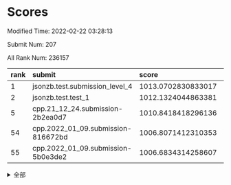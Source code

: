 # Scores

Modified Time: 2022-02-22 03:28:13

Submit Num: 207

All Rank Num: 236157

| rank |               submit               |       score        |       sigma        | pk_num |
| :--- | :--------------------------------- | :----------------- | :----------------- | :----- |
| 1    | jsonzb.test.submission_level_4     | 1013.0702830833017 | 0.8168748922791086 | 4565   |
| 2    | jsonzb.test.test_1                 | 1012.1324044863381 | 0.80492251976878   | 4563   |
| 5    | cpp.21_12_24.submission-2b2ea0d7   | 1010.8418418296136 | 0.7726291981629468 | 4563   |
| 54   | cpp.2022_01_09.submission-816672bd | 1006.8071412310353 | 0.7222528464067921 | 4559   |
| 55   | cpp.2022_01_09.submission-5b0e3de2 | 1006.6834314258607 | 0.723582397919978  | 4561   |


<details>
<summary>全部</summary>

| rank |                 submit                 |       score        |       sigma        | pk_num |
| :--- | :------------------------------------- | :----------------- | :----------------- | :----- |
| 1    | jsonzb.test.submission_level_4         | 1013.0702830833017 | 0.8168748922791086 | 4565   |
| 2    | jsonzb.test.test_1                     | 1012.1324044863381 | 0.80492251976878   | 4563   |
| 3    | gobigger.level_3.submission_level_3_21 | 1011.1996992541633 | 0.7605898429526763 | 4562   |
| 4    | gobigger.level_3.submission_level_3_19 | 1011.0564592365066 | 0.7748517691956315 | 4566   |
| 5    | cpp.21_12_24.submission-2b2ea0d7       | 1010.8418418296136 | 0.7726291981629468 | 4563   |
| 6    | gobigger.level_3.submission_level_3_27 | 1010.6397422807823 | 0.7631306383158256 | 4562   |
| 7    | gobigger.level_3.submission_level_3_8  | 1010.6030959720171 | 0.7513978180397888 | 4564   |
| 8    | gobigger.level_3.submission_level_3_32 | 1010.5587945421141 | 0.7618368070753161 | 4564   |
| 9    | gobigger.level_3.submission_level_3_16 | 1010.5468782352141 | 0.7593362125833975 | 4562   |
| 10   | gobigger.level_3.submission_level_3_34 | 1010.5351582673202 | 0.7833063060921357 | 4561   |
| 11   | gobigger.level_3.submission_level_3_6  | 1010.4446751542547 | 0.7592967823666855 | 4564   |
| 12   | gobigger.level_3.submission_level_3_11 | 1010.4188803708812 | 0.7616988182950553 | 4569   |
| 13   | gobigger.level_3.submission_level_3_30 | 1010.408962306383  | 0.7780629581855183 | 4570   |
| 14   | gobigger.level_3.submission_level_3_48 | 1010.3421047747635 | 0.7485607153677274 | 4564   |
| 15   | gobigger.level_3.submission_level_3_0  | 1010.2356999132023 | 0.7523875412591455 | 4566   |
| 16   | gobigger.level_3.submission_level_3_28 | 1010.2344449627802 | 0.7672548665677096 | 4564   |
| 17   | gobigger.level_3.submission_level_3_29 | 1010.2326914375656 | 0.7729966784465653 | 4567   |
| 18   | gobigger.level_3.submission_level_3_44 | 1010.2028550624412 | 0.7601962109096562 | 4564   |
| 19   | gobigger.level_3.submission_level_3_39 | 1010.164829142928  | 0.7518904104801286 | 4568   |
| 20   | gobigger.level_3.submission_level_3_33 | 1010.148420567852  | 0.7711918383143725 | 4565   |
| 21   | gobigger.level_3.submission_level_3_9  | 1010.1417303025073 | 0.7582558138691635 | 4570   |
| 22   | gobigger.level_3.submission_level_3_17 | 1010.0934709489158 | 0.7605277180746839 | 4567   |
| 23   | gobigger.level_3.submission_level_3_23 | 1009.9865091756546 | 0.7711016624126753 | 4566   |
| 24   | gobigger.level_3.submission_level_3_47 | 1009.963758368542  | 0.7401131201369354 | 4566   |
| 25   | gobigger.level_3.submission_level_3_35 | 1009.9440909385806 | 0.755841057837083  | 4565   |
| 26   | gobigger.level_3.submission_level_3_22 | 1009.869777541638  | 0.7818547759913862 | 4563   |
| 27   | gobigger.level_3.submission_level_3_15 | 1009.8420806864395 | 0.7548669019789418 | 4561   |
| 28   | gobigger.level_3.submission_level_3_49 | 1009.8378234837458 | 0.7654021720458457 | 4565   |
| 29   | gobigger.level_3.submission_level_3_36 | 1009.8011220211838 | 0.7804402641657968 | 4565   |
| 30   | gobigger.level_3.submission_level_3_7  | 1009.7770867951591 | 0.7666568891655695 | 4564   |
| 31   | gobigger.level_3.submission_level_3_4  | 1009.7333859024143 | 0.7536105590099095 | 4563   |
| 32   | gobigger.level_3.submission_level_3_45 | 1009.718077114495  | 0.7452202450189291 | 4564   |
| 33   | gobigger.level_3.submission_level_3_20 | 1009.6741788165832 | 0.7364585497605628 | 4565   |
| 34   | gobigger.level_3.submission_level_3_18 | 1009.6352614030507 | 0.76615467016952   | 4564   |
| 35   | gobigger.level_3.submission_level_3_1  | 1009.6206551873195 | 0.7562491775331628 | 4564   |
| 36   | gobigger.level_3.submission_level_3_41 | 1009.5454014065933 | 0.7499295926199959 | 4562   |
| 37   | gobigger.level_3.submission_level_3_42 | 1009.3524885623822 | 0.7488773205099899 | 4560   |
| 38   | gobigger.level_3.submission_level_3_14 | 1009.2820830771695 | 0.7722404834611625 | 4561   |
| 39   | gobigger.level_3.submission_level_3_25 | 1009.2434220985681 | 0.7472936416298329 | 4562   |
| 40   | gobigger.level_3.submission_level_3_12 | 1009.2402401841838 | 0.7718739615739417 | 4562   |
| 41   | gobigger.level_3.submission_level_3_46 | 1009.2056156226072 | 0.754500726231833  | 4563   |
| 42   | gobigger.level_3.submission_level_3_10 | 1009.1802846269226 | 0.747101426717216  | 4563   |
| 43   | gobigger.level_3.submission_level_3_2  | 1009.1538480431738 | 0.7368784695099448 | 4563   |
| 44   | gobigger.level_3.submission_level_3_38 | 1009.1160377210058 | 0.7576100696302753 | 4569   |
| 45   | gobigger.level_3.submission_level_3_37 | 1009.0692958600234 | 0.7573014524312974 | 4558   |
| 46   | gobigger.level_3.submission_level_3_13 | 1008.9378201853252 | 0.7340774916451209 | 4565   |
| 47   | gobigger.level_3.submission_level_3_31 | 1008.8984890544266 | 0.7547747657508134 | 4559   |
| 48   | gobigger.level_3.submission_level_3_40 | 1008.758294918267  | 0.749610099370551  | 4561   |
| 49   | gobigger.level_3.submission_level_3_24 | 1008.7453937669511 | 0.7324763345006255 | 4564   |
| 50   | gobigger.level_3.submission_level_3_3  | 1008.6248773789678 | 0.7519634327312541 | 4564   |
| 51   | gobigger.level_3.submission_level_3_5  | 1008.5586443153065 | 0.7334595081165153 | 4560   |
| 52   | gobigger.level_3.submission_level_3_43 | 1008.398173071658  | 0.754936182003154  | 4563   |
| 53   | gobigger.level_3.submission_level_3_26 | 1007.7968930058545 | 0.7250308510791075 | 4570   |
| 54   | cpp.2022_01_09.submission-816672bd     | 1006.8071412310353 | 0.7222528464067921 | 4559   |
| 55   | cpp.2022_01_09.submission-5b0e3de2     | 1006.6834314258607 | 0.723582397919978  | 4561   |
| 56   | gobigger.level_1.submission_level_1_14 | 1004.4532692613458 | 0.7268751465717512 | 4561   |
| 57   | gobigger.level_1.submission_level_1_27 | 1004.4298279600389 | 0.7151592112130993 | 4566   |
| 58   | gobigger.level_1.submission_level_1_24 | 1004.4045371956344 | 0.7386809899078212 | 4564   |
| 59   | gobigger.level_1.submission_level_1_1  | 1004.3531848489071 | 0.7210245824220907 | 4570   |
| 60   | gobigger.level_1.submission_level_1_3  | 1004.2709701976717 | 0.7129507615895462 | 4563   |
| 61   | gobigger.level_1.submission_level_1_32 | 1004.2426234236491 | 0.7096403628227851 | 4565   |
| 62   | gobigger.level_1.submission_level_1_38 | 1004.213922949129  | 0.7136737554486008 | 4562   |
| 63   | gobigger.level_1.submission_level_1_30 | 1004.1554762641227 | 0.7325132542258184 | 4569   |
| 64   | gobigger.level_1.submission_level_1_11 | 1004.0541331536737 | 0.7213710305542365 | 4564   |
| 65   | gobigger.level_1.submission_level_1_26 | 1004.045416006854  | 0.722122528929886  | 4567   |
| 66   | gobigger.level_1.submission_level_1_45 | 1003.9381717109329 | 0.7206371492925528 | 4567   |
| 67   | gobigger.level_1.submission_level_1_18 | 1003.8808695701965 | 0.7225662042316352 | 4558   |
| 68   | gobigger.level_1.submission_level_1_33 | 1003.7856055656221 | 0.7118067194064089 | 4564   |
| 69   | gobigger.level_1.submission_level_1_13 | 1003.7821895082883 | 0.7084941922114922 | 4566   |
| 70   | gobigger.level_1.submission_level_1_12 | 1003.7179734062672 | 0.7191578312047024 | 4563   |
| 71   | gobigger.level_1.submission_level_1_8  | 1003.6668297131079 | 0.7131541855351319 | 4558   |
| 72   | gobigger.level_1.submission_level_1_35 | 1003.6492918895299 | 0.7169839264070522 | 4563   |
| 73   | gobigger.level_1.submission_level_1_47 | 1003.6266801025643 | 0.7086891911080668 | 4565   |
| 74   | gobigger.level_1.submission_level_1_37 | 1003.5525398501879 | 0.730710179003312  | 4566   |
| 75   | gobigger.level_1.submission_level_1_7  | 1003.5492396769379 | 0.7146004367172399 | 4565   |
| 76   | gobigger.level_1.submission_level_1_43 | 1003.4917686964992 | 0.7192490997912969 | 4565   |
| 77   | gobigger.level_1.submission_level_1_5  | 1003.4640256271326 | 0.7139068934580594 | 4564   |
| 78   | gobigger.level_1.submission_level_1_31 | 1003.4213509805444 | 0.7188776062622768 | 4560   |
| 79   | gobigger.level_1.submission_level_1_40 | 1003.4147305771565 | 0.706964415447406  | 4562   |
| 80   | gobigger.level_1.submission_level_1_39 | 1003.3955522928453 | 0.7068781167652408 | 4565   |
| 81   | gobigger.level_1.submission_level_1_9  | 1003.345061168411  | 0.7202441369670295 | 4564   |
| 82   | gobigger.level_1.submission_level_1_21 | 1003.3342645453475 | 0.7185989426864308 | 4564   |
| 83   | gobigger.level_1.submission_level_1_44 | 1003.3071701422805 | 0.7153955642709058 | 4568   |
| 84   | gobigger.level_1.submission_level_1_41 | 1003.2571487588154 | 0.7146466304939023 | 4565   |
| 85   | gobigger.level_1.submission_level_1_48 | 1003.2014831956169 | 0.719805468813895  | 4560   |
| 86   | gobigger.level_1.submission_level_1_4  | 1003.0122184205635 | 0.711920309381061  | 4561   |
| 87   | gobigger.level_1.submission_level_1_19 | 1002.9711432451917 | 0.7037782530469265 | 4561   |
| 88   | gobigger.level_1.submission_level_1_34 | 1002.9449259512447 | 0.7127219944870012 | 4563   |
| 89   | gobigger.level_1.submission_level_1_29 | 1002.9375943007635 | 0.7172984207698173 | 4562   |
| 90   | gobigger.level_1.submission_level_1_2  | 1002.8814646856534 | 0.7125443657020835 | 4562   |
| 91   | gobigger.level_1.submission_level_1_15 | 1002.879128682485  | 0.7264546619979965 | 4557   |
| 92   | gobigger.level_1.submission_level_1_36 | 1002.806942049447  | 0.7103860071562067 | 4564   |
| 93   | gobigger.level_1.submission_level_1_20 | 1002.8004578794229 | 0.7036506973192419 | 4569   |
| 94   | gobigger.level_1.submission_level_1_46 | 1002.7267806016434 | 0.7051884233081576 | 4569   |
| 95   | gobigger.level_1.submission_level_1_0  | 1002.6742115912497 | 0.7077885509192562 | 4566   |
| 96   | gobigger.level_1.submission_level_1_17 | 1002.6365527614473 | 0.70587588832258   | 4566   |
| 97   | gobigger.level_1.submission_level_1_25 | 1002.5612978538104 | 0.7142197745211655 | 4561   |
| 98   | gobigger.level_1.submission_level_1_49 | 1002.4890214797006 | 0.7025558639175775 | 4565   |
| 99   | gobigger.level_1.submission_level_1_23 | 1002.4704176435333 | 0.7098075138589642 | 4564   |
| 100  | gobigger.level_1.submission_level_1_28 | 1002.4447411845609 | 0.7237027689664512 | 4558   |
| 101  | gobigger.level_1.submission_level_1_22 | 1002.4319895368159 | 0.7122461872564064 | 4563   |
| 102  | gobigger.level_1.submission_level_1_10 | 1002.390799773466  | 0.7195071258096877 | 4560   |
| 103  | gobigger.level_1.submission_level_1_16 | 1002.147758345344  | 0.7208779734200114 | 4568   |
| 104  | gobigger.level_1.submission_level_1_42 | 1002.0394025676313 | 0.7101689962976749 | 4558   |
| 105  | gobigger.level_1.submission_level_1_6  | 1002.0347372259132 | 0.7217286272381158 | 4565   |
| 106  | gobigger.random.submission_random_27   | 997.987312364314   | 0.7118950134197115 | 4560   |
| 107  | gobigger.random.submission_random_19   | 997.1054694578569  | 0.7023873073666493 | 4557   |
| 108  | gobigger.random.submission_random_31   | 996.9322483853961  | 0.7119872033957594 | 4564   |
| 109  | gobigger.random.submission_random_3    | 996.8213559504162  | 0.7211856843773831 | 4565   |
| 110  | gobigger.random.submission_random_17   | 996.679540662124   | 0.7142262710280246 | 4564   |
| 111  | gobigger.random.submission_random_46   | 996.6744038964133  | 0.7032915842554162 | 4563   |
| 112  | gobigger.random.submission_random_42   | 996.6465116514195  | 0.715152571157047  | 4561   |
| 113  | gobigger.random.submission_random_6    | 996.620803835251   | 0.7150452919905722 | 4560   |
| 114  | gobigger.random.submission_random_18   | 996.6120647027521  | 0.7164762817265505 | 4563   |
| 115  | gobigger.random.submission_random_28   | 996.5961880927033  | 0.7173031403059467 | 4568   |
| 116  | gobigger.random.submission_random_36   | 996.5929673311658  | 0.7109008058396912 | 4561   |
| 117  | gobigger.random.submission_random_1    | 996.4723234734465  | 0.7202228956444283 | 4567   |
| 118  | gobigger.random.submission_random_44   | 996.4606296336265  | 0.7048197044914172 | 4563   |
| 119  | gobigger.random.submission_random_12   | 996.2672036429083  | 0.709211406148478  | 4567   |
| 120  | gobigger.random.submission_random_26   | 996.1751834536187  | 0.7016426624008383 | 4560   |
| 121  | gobigger.random.submission_random_25   | 996.1542600347734  | 0.7057124995157229 | 4563   |
| 122  | gobigger.random.submission_random_7    | 996.1171282705554  | 0.7179943121150858 | 4559   |
| 123  | gobigger.random.submission_random_47   | 996.0927297751294  | 0.7204456107156243 | 4560   |
| 124  | gobigger.random.submission_random_16   | 996.0522244183361  | 0.71693574829298   | 4565   |
| 125  | gobigger.random.submission_random_24   | 996.0451277090507  | 0.7044321137423555 | 4566   |
| 126  | gobigger.random.submission_random_4    | 996.0308574040632  | 0.7141285713536872 | 4560   |
| 127  | gobigger.random.submission_random_41   | 996.0047610863829  | 0.702528290895092  | 4563   |
| 128  | gobigger.random.submission_random_20   | 995.9163095999044  | 0.7135499433257229 | 4561   |
| 129  | gobigger.random.submission_random_11   | 995.9025697173681  | 0.7219438773609119 | 4559   |
| 130  | gobigger.random.submission_random_30   | 995.8955059308998  | 0.7187652704545471 | 4561   |
| 131  | gobigger.random.submission_random_2    | 995.8901511032795  | 0.7120435760014814 | 4563   |
| 132  | gobigger.random.submission_random_10   | 995.8815531454268  | 0.7144056064442149 | 4565   |
| 133  | gobigger.random.submission_random_23   | 995.8660284118153  | 0.712047492868611  | 4560   |
| 134  | gobigger.random.submission_random_49   | 995.8257397944732  | 0.7190494704961728 | 4562   |
| 135  | gobigger.random.submission_random_14   | 995.8035381185838  | 0.7179996658092337 | 4566   |
| 136  | gobigger.random.submission_random_8    | 995.802733454312   | 0.7073835941051705 | 4562   |
| 137  | gobigger.random.submission_random_21   | 995.8007884121976  | 0.7143751266287609 | 4566   |
| 138  | gobigger.random.submission_random_13   | 995.7966722446183  | 0.715927504896415  | 4562   |
| 139  | gobigger.random.submission_random_48   | 995.7760653899852  | 0.7160957767763679 | 4563   |
| 140  | gobigger.random.submission_random_38   | 995.6601506367798  | 0.723932592266762  | 4564   |
| 141  | gobigger.random.submission_random_43   | 995.61897037563    | 0.7201178629710776 | 4566   |
| 142  | gobigger.random.submission_random_15   | 995.6079825158315  | 0.7110876362682992 | 4557   |
| 143  | gobigger.random.submission_random_39   | 995.6035853831514  | 0.7192309056953153 | 4565   |
| 144  | gobigger.random.submission_random_40   | 995.4495764468024  | 0.7236326351265432 | 4559   |
| 145  | gobigger.random.submission_random_45   | 995.3126979328391  | 0.7140107991060002 | 4563   |
| 146  | gobigger.random.submission_random_35   | 995.2990736112961  | 0.7038832091287116 | 4567   |
| 147  | gobigger.random.submission_random_22   | 995.2809962906651  | 0.7158605327845275 | 4564   |
| 148  | gobigger.random.submission_random_29   | 995.2375574563033  | 0.7028381364024694 | 4559   |
| 149  | gobigger.random.submission_random_9    | 995.2283262057247  | 0.7174996693818694 | 4560   |
| 150  | gobigger.random.submission_random_0    | 995.1823969205527  | 0.7075656466848431 | 4568   |
| 151  | gobigger.random.submission_random_5    | 995.1030350832029  | 0.717216383907839  | 4563   |
| 152  | gobigger.random.submission_random_32   | 994.8920522233446  | 0.700389208073988  | 4564   |
| 153  | gobigger.random.submission_random_33   | 994.7505763578912  | 0.7191771407805962 | 4566   |
| 154  | gobigger.random.submission_random_37   | 994.6254150895952  | 0.7106106605891569 | 4562   |
| 155  | gobigger.random.submission_random_34   | 994.2357513529844  | 0.723788143824983  | 4566   |
| 156  | gobigger.level_2.submission_level_2_4  | 994.0234762421768  | 0.7225377528247664 | 4564   |
| 157  | gobigger.level_2.submission_level_2_24 | 994.0182804873012  | 0.7479932178194932 | 4562   |
| 158  | gobigger.level_2.submission_level_2_0  | 993.8334820297333  | 0.7432115348033933 | 4567   |
| 159  | gobigger.level_2.submission_level_2_7  | 993.8142029787615  | 0.7302418384311975 | 4560   |
| 160  | gobigger.level_2.submission_level_2_17 | 993.7357556212505  | 0.7394623504133291 | 4564   |
| 161  | gobigger.level_2.submission_level_2_5  | 993.539855183527   | 0.727026821341962  | 4564   |
| 162  | gobigger.level_2.submission_level_2_18 | 993.5099914577037  | 0.7375774319031508 | 4564   |
| 163  | gobigger.level_2.submission_level_2_47 | 993.4431864282143  | 0.7236098489297316 | 4566   |
| 164  | gobigger.level_2.submission_level_2_19 | 993.3654286817344  | 0.7262057893335578 | 4566   |
| 165  | gobigger.level_2.submission_level_2_36 | 993.2635769441191  | 0.7518501701954338 | 4558   |
| 166  | gobigger.level_2.submission_level_2_32 | 993.256932307883   | 0.7595610086329615 | 4566   |
| 167  | gobigger.level_2.submission_level_2_37 | 993.0810113467863  | 0.7314475752202854 | 4563   |
| 168  | gobigger.level_2.submission_level_2_22 | 992.9644652337641  | 0.7381365262606995 | 4570   |
| 169  | gobigger.level_2.submission_level_2_29 | 992.9329910759977  | 0.7617935658430347 | 4561   |
| 170  | gobigger.level_2.submission_level_2_15 | 992.876117896181   | 0.7505032847317219 | 4565   |
| 171  | gobigger.level_2.submission_level_2_8  | 992.7853813265115  | 0.761794424569758  | 4563   |
| 172  | gobigger.level_2.submission_level_2_30 | 992.777276394303   | 0.7368092053340798 | 4561   |
| 173  | gobigger.level_2.submission_level_2_43 | 992.7572930549668  | 0.7371613420435165 | 4558   |
| 174  | gobigger.level_2.submission_level_2_31 | 992.6834973562585  | 0.7382378274233997 | 4565   |
| 175  | gobigger.level_2.submission_level_2_6  | 992.6819195673007  | 0.755395011759802  | 4565   |
| 176  | gobigger.level_2.submission_level_2_11 | 992.6362424116788  | 0.7273074723290209 | 4561   |
| 177  | gobigger.level_2.submission_level_2_44 | 992.4405715157143  | 0.7333190493301535 | 4561   |
| 178  | gobigger.level_2.submission_level_2_16 | 992.3525946322501  | 0.7350398660735702 | 4562   |
| 179  | gobigger.level_2.submission_level_2_3  | 992.3470158980418  | 0.7295748802921075 | 4561   |
| 180  | gobigger.level_2.submission_level_2_25 | 992.0719287749023  | 0.7602624518006819 | 4564   |
| 181  | gobigger.level_2.submission_level_2_9  | 992.0471641911491  | 0.7506551242839505 | 4566   |
| 182  | gobigger.level_2.submission_level_2_23 | 991.9987855526209  | 0.7363615001544601 | 4565   |
| 183  | gobigger.level_2.submission_level_2_14 | 991.9854085288835  | 0.7539764888121374 | 4563   |
| 184  | gobigger.level_2.submission_level_2_40 | 991.9486219916985  | 0.7412314483490466 | 4564   |
| 185  | gobigger.level_2.submission_level_2_13 | 991.9373173562981  | 0.7342027674079594 | 4569   |
| 186  | gobigger.level_2.submission_level_2_12 | 991.9210114752676  | 0.7357784608107323 | 4568   |
| 187  | gobigger.level_2.submission_level_2_34 | 991.883060391912   | 0.7450366745555487 | 4565   |
| 188  | gobigger.level_2.submission_level_2_41 | 991.8194590722343  | 0.729461221381756  | 4563   |
| 189  | gobigger.level_2.submission_level_2_21 | 991.7865425878678  | 0.7530625350905628 | 4560   |
| 190  | gobigger.level_2.submission_level_2_20 | 991.7527169408643  | 0.7461217320657243 | 4559   |
| 191  | gobigger.level_2.submission_level_2_45 | 991.7197503277513  | 0.7561086724713693 | 4564   |
| 192  | gobigger.level_2.submission_level_2_39 | 991.7131030077555  | 0.7385634575319093 | 4557   |
| 193  | gobigger.level_2.submission_level_2_38 | 991.6860767783195  | 0.7470468638654689 | 4567   |
| 194  | gobigger.level_2.submission_level_2_10 | 991.643475296947   | 0.7421381238631984 | 4566   |
| 195  | gobigger.level_2.submission_level_2_2  | 991.5610215635592  | 0.7380835878296532 | 4559   |
| 196  | gobigger.level_2.submission_level_2_46 | 991.4201111472007  | 0.7578611674304538 | 4564   |
| 197  | gobigger.level_2.submission_level_2_49 | 991.2811106231533  | 0.7471421560642585 | 4565   |
| 198  | gobigger.level_2.submission_level_2_26 | 991.225840111983   | 0.7460204432777965 | 4564   |
| 199  | gobigger.level_2.submission_level_2_48 | 991.0492550495601  | 0.769076072348675  | 4564   |
| 200  | gobigger.level_2.submission_level_2_42 | 991.0189839337161  | 0.7593437429844012 | 4558   |
| 201  | gobigger.level_2.submission_level_2_27 | 990.9742227598475  | 0.7728598294063002 | 4563   |
| 202  | gobigger.level_2.submission_level_2_28 | 990.8830553217635  | 0.7646412103609188 | 4563   |
| 203  | gobigger.level_2.submission_level_2_35 | 990.8806452874142  | 0.7475953898115457 | 4562   |
| 204  | gobigger.level_2.submission_level_2_1  | 989.8730489623274  | 0.7473739556618436 | 4566   |
| 205  | gobigger.level_2.submission_level_2_33 | 989.8150977958618  | 0.7737014338254865 | 4566   |
| 206  | gobigger.none.submission_none_0        | 978.5072581455047  | 1.177521744968593  | 4556   |
| 207  | gobigger.none.submission_none_1        | 976.6755345558621  | 1.3657480332247842 | 4563   |

</details>